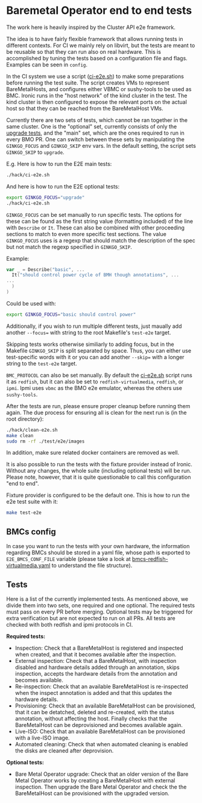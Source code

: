 # Baremetal Operator end to end tests

The work here is heavily inspired by the Cluster API e2e framework.

The idea is to have fairly flexible framework that allows running tests in
different contexts. For CI we mainly rely on libvirt, but the tests are meant to
be reusable so that they can run also on real hardware. This is accomplished by
tuning the tests based on a configuration file and flags. Examples can be seen
in `config`.

In the CI system we use a script ([ci-e2e.sh](../../hack/ci-e2e.sh)) to make
some preparations before running the test suite. The script creates VMs to
represent BareMetalHosts, and configures either VBMC or sushy-tools to be used
as BMC. Ironic runs in the "host network" of the kind cluster in the test. The
kind cluster is then configured to expose the relevant ports on the actual host
so that they can be reached from the BareMetalHost VMs.

Currently there are two sets of tests, which cannot be ran together in the same
cluster. One is the "optional" set, currently consists of only the
[upgrade tests](upgrade_test.go), and the "main" set, which are the ones
required to run in every BMO PR. One can switch between these sets by
manipulating the `GINKGO_FOCUS` and `GINKGO_SKIP` env vars. In the default
setting, the script sets `GINKGO_SKIP` to `upgrade`.

E.g. Here is how to run the E2E main tests:

```bash
./hack/ci-e2e.sh
```

And here is how to run the E2E optional tests:

```bash
export GINKGO_FOCUS="upgrade"
./hack/ci-e2e.sh
```

`GINKGO_FOCUS` can be set manually to run specific tests. The options for these
can be found as the first string value (formatting included) of the line with
`Describe` or `It`. These can also be combined with other proceeding sections to
match to even more specific test sections. The value `GINKGO_FOCUS` uses is a
regexp that should match the description of the spec but not match the regexp
specified in `GINKGO_SKIP`.

Example:

```go
var _ = Describe("basic", ...
  It("should control power cycle of BMH though annotations", ...
...
  )
)
```

Could be used with:

```bash
export GINKGO_FOCUS="basic should control power"
```

Additionally, if you wish to run multiple different tests, just maually
add another `--focus=` with string to the root Makefile's `test-e2e`
target.

Skipping tests works otherwise similiarly to adding focus, but in the Makefile
`GINKGO_SKIP` is split separated by space. Thus, you can either use
test-specific words with it or you can add another `--skip=` with a longer
string to the `test-e2e` target.

`BMC_PROTOCOL` can also be set manually. By default the [ci-e2e.sh](https://github.com/metal3-io/baremetal-operator/blob/main/hack/ci-e2e.sh)
script runs it as `redfish`, but it can also be set to `redfish-virtualmedia`,
`redfish`, or `ipmi`. Ipmi uses `vbmc` as the BMO e2e emulator, whereas the
others use `sushy-tools`.

After the tests are run, please ensure proper cleanup before running them again.
The due process for ensuring all is clean for the next run is (in the
root directory):

```bash
./hack/clean-e2e.sh
make clean
sudo rm -rf ./test/e2e/images
```

In addition, make sure related docker containers are removed as well.

It is also possible to run the tests with the fixture provider instead of
Ironic. Without any changes, the whole suite (including optional tests) will be
run. Please note, however, that it is quite questionable to call this
configuration "end to end".

Fixture provider is configured to be the default one. This is how to run the e2e
test suite with it:

```bash
make test-e2e
```

## BMCs config

In case you want to run the tests with your own hardware, the information
regarding BMCs should be stored in a yaml file, whose path is exported to
`E2E_BMCS_CONF_FILE` variable (please take a look at
[bmcs-redfish-virtualmedia.yaml](config/bmcs-redfish-virtualmedia.yaml)
to understand the file structure).

## Tests

Here is a list of the currently implemented tests. As mentioned above, we divide
them into two sets, one required and one optional. The required tests must pass
on every PR before merging. Optional tests may be triggered for extra
verification but are not expected to run on all PRs. All tests are checked with
both redfish and ipmi protocols in CI.

**Required tests:**

- Inspection: Check that a BareMetalHost is registered and inspected when
  created, and that it becomes available after the inspection.
- External inspection: Check that a BareMetalHost, with inspection disabled and
  hardware details added through an annotation, skips inspection, accepts the
  hardware details from the annotation and becomes available.
- Re-inspection: Check that an available BareMetalHost is re-inspected when the
  inspect annotation is added and that this updates the hardware details.
- Provisioning: Check that an available BareMetalHost can be provisioned, that
  it can be detatched, deleted and re-created, with the status annotation,
  without affecting the host. Finally checks that the BareMetalHost can be
  deprovisioned and becomes available again.
- Live-ISO: Check that an available BareMetalHost can be provisioned with a
  live-ISO image.
- Automated cleaning: Check that when automated cleaning is enabled the disks are
  cleaned after deprovision.

**Optional tests:**

- Bare Metal Operator upgrade: Check that an older version of the Bare Metal
  Operator works by creating a BareMetalHost with external inspection. Then
  upgrade the Bare Metal Operator and check the the BareMetalHost can be
  provisioned with the upgraded version.
